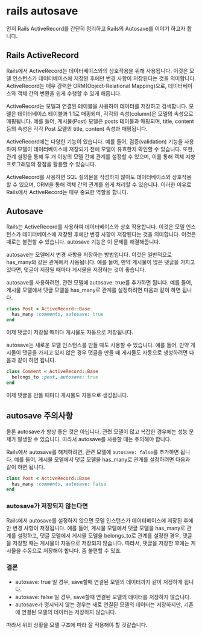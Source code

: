 # rails autosave

먼저 Rails ActiveRecord를 간단히 정리하고 Rails의 Autosave를 이야기 하고자 합니다.

## Rails ActiveRecord

Rails에서 ActiveRecord는 데이터베이스와의 상호작용을 위해 사용됩니다. 이것은 모델 인스턴스가 데이터베이스에 저장된 후에만 변경 사항이 저장된다는 것을 의미합니다. ActiveRecord는 매우 강력한 ORM(Object-Relational Mapping)으로, 데이터베이스와 객체 간의 변환을 쉽게 수행할 수 있게 해줍니다.

ActiveRecord는 모델과 연결된 테이블을 사용하여 데이터를 저장하고 검색합니다. 모델은 데이터베이스 테이블과 1:1로 매핑되며, 각각의 속성(column)은 모델의 속성으로 매핑됩니다. 예를 들어, 게시물(Post) 모델은 posts 테이블과 매핑되며, title, content 등의 속성은 각각 Post 모델의 title, content 속성과 매핑됩니다.

ActiveRecord에는 다양한 기능이 있습니다. 예를 들어, 검증(validation) 기능을 사용하여 모델이 데이터베이스에 저장되기 전에 모델이 유효한지 확인할 수 있습니다. 또한, 관계 설정을 통해 두 개 이상의 모델 간에 관계를 설정할 수 있으며, 이를 통해 객체 지향 프로그래밍의 장점을 활용할 수 있습니다.

ActiveRecord를 사용하면 SQL 질의문을 작성하지 않아도 데이터베이스와 상호작용할 수 있으며, ORM을 통해 객체 간의 관계를 쉽게 처리할 수 있습니다. 이러한 이유로 Rails에서 ActiveRecord는 매우 중요한 역할을 합니다.

## Autosave

Rails는 ActiveRecord를 사용하여 데이터베이스와 상호 작용합니다. 이것은 모델 인스턴스가 데이터베이스에 저장된 후에만 변경 사항이 저장된다는 것을 의미합니다. 이것은 때로는 불편할 수 있습니다. autosave 기능은 이 문제를 해결해줍니다.

autosave는 모델에서 변경 사항을 저장하는 방법입니다. 이것은 일반적으로 has_many와 같은 관계에서 사용됩니다. 예를 들어, 만약 게시물이 많은 댓글을 가지고 있다면, 댓글이 저장될 때마다 게시물을 저장하는 것이 좋습니다.

autosave를 사용하려면, 관련 모델에 autosave: true를 추가하면 됩니다. 예를 들어, 게시물 모델에서 댓글 모델을 has_many로 관계를 설정하려면 다음과 같이 하면 됩니다.

```ruby
class Post < ActiveRecord::Base
  has_many :comments, autosave: true
end
```

이제 댓글이 저장될 때마다 게시물도 자동으로 저장됩니다.

autosave는 새로운 모델 인스턴스를 만들 때도 사용할 수 있습니다. 예를 들어, 만약 게시물이 댓글을 가지고 있지 않은 경우 댓글을 만들 때 게시물도 자동으로 생성하려면 다음과 같이 하면 됩니다.

```ruby
class Comment < ActiveRecord::Base
  belongs_to :post, autosave: true
end
```

이제 댓글을 만들 때마다 게시물도 자동으로 생성됩니다.

## autosave 주의사항

물론 autosave가 항상 좋은 것은 아닙니다. 관련 모델이 많고 복잡한 경우에는 성능 문제가 발생할 수 있습니다. 따라서 autosave를 사용할 때는 주의해야 합니다.

Rails에서 autosave를 해제하려면, 관련 모델에 `autosave: false`를 추가하면 됩니다. 예를 들어, 게시물 모델에서 댓글 모델을 has_many로 관계를 설정하려면 다음과 같이 하면 됩니다.

```ruby
class Post < ActiveRecord::Base
  has_many :comments, autosave: false
end
```

### autosave가 저장되지 않는다면

Rails에서 autosave를 설정하지 않으면 모델 인스턴스가 데이터베이스에 저장된 후에만 변경 사항이 저장됩니다. 예를 들어, 게시물 모델에서 댓글 모델을 has_many로 관계를 설정하고, 댓글 모델에서 게시물 모델을 belongs_to로 관계를 설정한 경우, 댓글을 저장할 때는 게시물이 자동으로 저장되지 않습니다. 따라서, 댓글을 저장한 후에는 게시물을 수동으로 저장해야 합니다. 좀 불편할 수 있죠.


### 결론

* autosave: true 일 경우, save할때 연결된 모델의 데이터까지 같이 저장하게 됩니다.
* autosave: false 일 경우, save할때 연결된 모델의 데이터를 저장하지 않습니다.
* autosave가 명시되지 않는 경우는 새로 연결된 모델의 데이터는 저장하지만, 기존에 연결된 모델의 데이터는 저장하지 않습니다.

따라서 위의 상황을 모델 구조에 따라 잘 적용해야 할 것같습니다.
